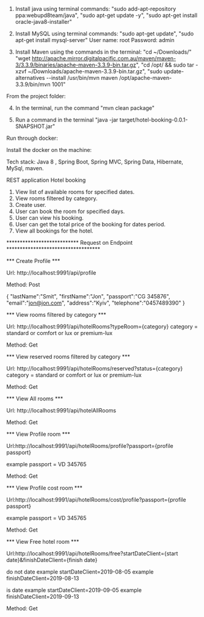 1. Install java using terminal commands:
"sudo add-apt-repository ppa:webupd8team/java",
"sudo apt-get update -y",
"sudo apt-get install oracle-java8-installer"

2. Install MySQL using terminal commands:
"sudo apt-get update",
"sudo apt-get install mysql-server"
User name: root
Password: admin

3. Install Maven using the commands in the terminal:
"cd ~/Downloads/"
"wget http://apache.mirror.digitalpacific.com.au/maven/maven-3/3.3.9/binaries/apache-maven-3.3.9-bin.tar.gz",
"cd /opt/ && sudo tar -xzvf ~/Downloads/apache-maven-3.3.9-bin.tar.gz",
"sudo update-alternatives --install /usr/bin/mvn maven /opt/apache-maven-3.3.9/bin/mvn 1001"

From the project folder:

4. In the terminal, run the command "mvn clean package"

5. Run a command in the terminal "java -jar target/hotel-booking-0.0.1-SNAPSHOT.jar"

Run through docker:

Install the docker on the machine:





Tech stack: Java 8 , Spring Boot, Spring MVC, Spring Data, Hibernate, MySql, maven.

REST application Hotel booking

1. View list of available rooms for specified dates.
2. View rooms filtered by category.
3. Create user.
4. User can book the room for specified days.
5. User can view his booking.
6. User can get the total price of the booking for dates period.
7. View all bookings for the hotel.


*************************** Request on Endpoint ***********************************

*** Create Profile ***

Url: http://localhost:9991/api/profile

Method: Post

{
   "lastName":"Smit",
   "firstName":"Jon",
   "passport":"CG 345876",
   "email":"jon@jon.com",
   "address":"Kyiv",
   "telephone":"0457489390"
}

*** View rooms filtered by category ***

Url: http://localhost:9991/api/hotelRooms?typeRoom={category}
category = standard or comfort or lux or premium-lux

Method: Get

*** View reserved rooms filtered by category ***

Url: http://localhost:9991/api/hotelRooms/reserved?status={category}
category = standard or comfort or lux or premium-lux

Method: Get

*** View All rooms ***

Url: http://localhost:9991/api/hotelAllRooms

Method: Get

*** View Profile room ***

Url:http://localhost:9991/api/hotelRooms/profile?passport={profile passport}

example passport = VD 345765

Method: Get

*** View Profile cost room ***

Url:http://localhost:9991/api/hotelRooms/cost/profile?passport={profile passport}

example passport = VD 345765

Method: Get

*** View Free hotel room ***

Url:http://localhost:9991/api/hotelRooms/free?startDateClient={start date}&finishDateClient={finish date}

do not date 
example startDateClient=2019-08-05
example finishDateClient=2019-08-13

is date
example startDateClient=2019-09-05
example finishDateClient=2019-09-13



Method: Get



